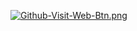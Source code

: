 [![Github-Visit-Web-Btn.png](https://i.postimg.cc/ZnWnwpG1/Github-Visit-Web-Btn.png)](https://amicia-dev.github.io/)
